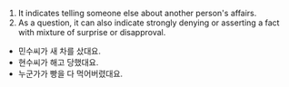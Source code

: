 1. It indicates telling someone else about another person's affairs.
2. As a question, it can also indicate strongly denying or asserting a fact with mixture of surprise or disapproval.

* 민수씨가 새 차를 샀대요.
* 현수씨가 해고 당했대요.
* 누군가가 빵을 다 먹어버렸대요.
